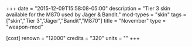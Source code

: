 +++
date = "2015-12-09T15:58:08-05:00"
description = "Tier 3 skin available for the M870 used by Jäger & Bandit."
mod-types = "skin"
tags = ["skin","Tier 3","Jäger","Bandit","M870"]
title = "November"
type = "weapon-mod"

[cost]
  renown = "12000"
  credits = "320"
  units = ""
+++
